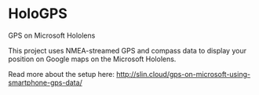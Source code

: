 # HoloGPS
GPS on Microsoft Hololens

This project uses NMEA-streamed GPS and compass data to display your position on Google maps on the Microsoft Hololens. 

Read more about the setup here: http://slin.cloud/gps-on-microsoft-using-smartphone-gps-data/